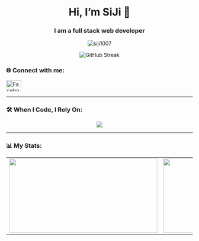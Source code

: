 <!-- Header Section -->
<h1 align="center">Hi, I’m SiJi 👋</h1>
<h3 align="center">I am a full stack web developer</h3>

<!-- Profile Views -->
<p align="center">
  <img src="https://komarev.com/ghpvc/?username=siji1007&label=Profile%20views&color=0e75b6&style=flat" alt="siji1007" />
</p>

<p align="center">
  <img src="https://github-readme-streak-stats.herokuapp.com/?user=siji1007&theme=default&background=000000" alt="GitHub Streak" />
</p>

<!-- Social Links -->
### 🌐 Connect with me:
<p align="left">
  <a href="https://fb.com/cjayzzz.com.ph" target="_blank">
    <img src="https://raw.githubusercontent.com/rahuldkjain/github-profile-readme-generator/master/src/images/icons/Social/facebook.svg" alt="Facebook" height="30" width="40" />
  </a>
</p>

---

<!-- Tools -->
### 🛠️ When I Code, I Rely On:
<p align="center">
  <img src="https://skillicons.dev/icons?i=html,css,javascript,bootstrap,tailwind,typescript,react,angular,java,python,php,django,flask,dotnet,c,cpp,csharp,oracle,mysql,sqlite,mongodb,git,github,docker,figma,vscode,photoshop,illustrator,xd" />
</p>

---

### 📊 My Stats:

<p align="center">
  <table align="center">
    <tr>
      <td>
        <img src="https://github-readme-stats.vercel.app/api?username=siji1007&show_icons=true&theme=default&card_width=400" width="400" height="200" />
      </td>
      <td>
        <img src="https://github-readme-stats.vercel.app/api/top-langs/?username=siji1007&layout=compact&theme=default&card_width=400" width="400" height="200" />
      </td>
    </tr>
  </table>
</p>


